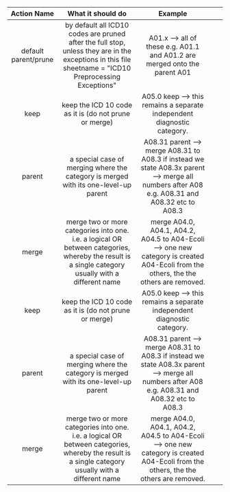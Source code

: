 |      Action   Name     |                                                                      What it should do                                                                     |                                                                         Example                                                                        |   |   |
|:----------------------:|:----------------------------------------------------------------------------------------------------------------------------------------------------------:|:------------------------------------------------------------------------------------------------------------------------------------------------------:|---|---|
| default   parent/prune | by default all ICD10 codes are   pruned after the full stop, unless they are in the exceptions in this file   sheetname = "ICD10 Preprocessing Exceptions" |                                      A01.x --> all of these e.g.   A01.1 and A01.2 are merged onto the parent A01                                      |   |   |
|          keep          |                                                   keep the ICD 10 code as it is   (do not prune or merge)                                                  |                                       A05.0 keep --> this remains a   separate independent diagnostic category.                                        |   |   |
|         parent         |                                    a special case of merging where   the category is merged with its one-level-up parent                                   | A08.31 parent --> merge   A08.31 to A08.3      if instead we state A08.3x parent --> merge all numbers after A08 e.g.   A08.31 and A08.32 etc to A08.3 |   |   |
|          merge         |   merge two or more categories   into one. i.e. a logical OR between categories, whereby the result is a   single category usually with a different name   |        merge A04.0, A04.1, A04.2, A04.5   to A04-Ecoli --> one new category is created A04-Ecoli from the others,   the the others are removed.        |   |   |
|          keep          |                                                   keep the ICD 10 code as it is   (do not prune or merge)                                                  |                                       A05.0 keep --> this remains a   separate independent diagnostic category.                                        |   |   |
|         parent         |                                    a special case of merging where   the category is merged with its one-level-up parent                                   | A08.31 parent --> merge   A08.31 to A08.3      if instead we state A08.3x parent --> merge all numbers after A08 e.g.   A08.31 and A08.32 etc to A08.3 |   |   |
|          merge         |   merge two or more categories   into one. i.e. a logical OR between categories, whereby the result is a   single category usually with a different name   |        merge A04.0, A04.1, A04.2, A04.5   to A04-Ecoli --> one new category is created A04-Ecoli from the others,   the the others are removed.        |   |   |
